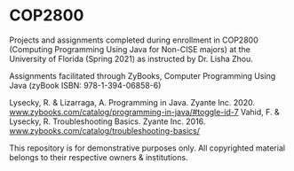# COP2800
Projects and assignments completed during enrollment in COP2800 (Computing Programming Using Java for Non-CISE majors) at the University of Florida (Spring 2021)
as instructed by Dr. Lisha Zhou.

Assignments facilitated through ZyBooks, Computer Programming Using Java (zyBook ISBN: 978-1-394-06858-6)

  Lysecky, R. & Lizarraga, A. Programming in Java. Zyante Inc. 2020. www.zybooks.com/catalog/programming-in-java/#toggle-id-7
  Vahid, F. & Lysecky, R. Troubleshooting Basics. Zyante Inc. 2016. www.zybooks.com/catalog/troubleshooting-basics/

This repository is for demonstrative purposes only. 
All copyrighted material belongs to their respective owners & institutions. 
